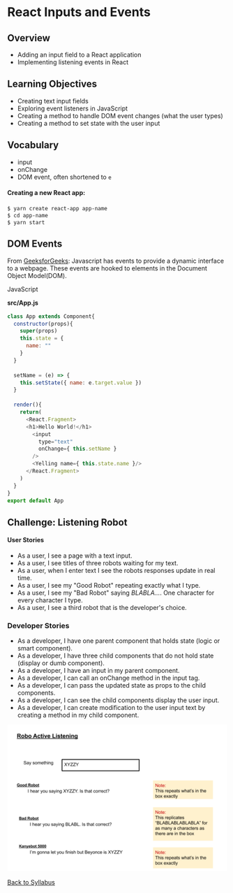 # React Inputs and Events

## Overview
- Adding an input field to a React application
- Implementing listening events in React

## Learning Objectives
- Creating text input fields
- Exploring event listeners in JavaScript
- Creating a method to handle DOM event changes (what the user types)
- Creating a method to set state with the user input

## Vocabulary
- input
- onChange
- DOM event, often shortened to `e`

#### Creating a new React app:
```
$ yarn create react-app app-name
$ cd app-name
$ yarn start
```

## DOM Events
From [GeeksforGeeks](https://www.geeksforgeeks.org/javascript-events/): Javascript has events to provide a dynamic interface to a webpage. These events are hooked to elements in the Document Object Model(DOM).

JavaScript


**src/App.js**

```javascript
class App extends Component{
  constructor(props){
    super(props)
    this.state = {
      name: ""
    }
  }

  setName = (e) => {
    this.setState({ name: e.target.value })
  }

  render(){
    return(
      <React.Fragment>
      <h1>Hello World!</h1>
        <input
          type="text"
          onChange={ this.setName }
        />
        <Yelling name={ this.state.name }/>
      </React.Fragment>
    )
  }
}
export default App
```

## Challenge: Listening Robot

#### User Stories

- As a user, I see a page with a text input.
- As a user, I see titles of three robots waiting for my text.
- As a user, when I enter text I see the robots responses update in real time.
- As a user, I see my "Good Robot" repeating exactly what I type.
- As a user, I see my "Bad Robot" saying *BLABLA...*. One character for every character I type.
- As a user, I see a third robot that is the developer's choice.

### Developer Stories

- As a developer, I have one parent component that holds state (logic or smart component).
- As a developer, I have three child components that do not hold state (display or dumb component).
- As a developer, I have an input in my parent component.
- As a developer, I can call an onChange method in the input tag.
- As a developer, I can pass the updated state as props to the child components.
- As a developer, I can see the child components display the user input.
- As a developer, I can create modification to the user input text by creating a method in my child component.

![Active Listening Robot Challenge](./assets/robot_active_listening.png)


[ Back to Syllabus ](../README.md#unit-three-intermediate-react)
